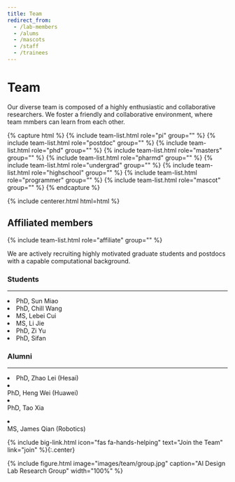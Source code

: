 ```yaml
---
title: Team
redirect_from:
  - /lab-members
  - /alums
  - /mascots
  - /staff
  - /trainees
---
```


# <i class="fas fa-users"></i>Team

Our diverse team is composed of a highly enthusiastic and collaborative researchers. We foster a friendly and collaborative environment, where team mmbers can learn from each other.

{% capture html %}
{% include team-list.html role="pi" group="" %}
{% include team-list.html role="postdoc" group="" %}
{% include team-list.html role="phd" group="" %}
{% include team-list.html role="masters" group="" %}
{% include team-list.html role="pharmd" group="" %}
{% include team-list.html role="undergrad" group="" %}
{% include team-list.html role="highschool" group="" %}
{% include team-list.html role="programmer" group="" %}
{% include team-list.html role="mascot" group="" %}
{% endcapture %}

{% include centerer.html html=html %}

<!-- section break -->

## Affiliated members

{% include team-list.html role="affiliate" group="" %}

<!-- section break -->

We are actively recruiting highly motivated graduate students and postdocs with a capable computational background. 

<h3>Students</h3>
<hr>
<li> PhD, Sun Miao
<li> PhD, Chill Wang
<li> MS, Lebei Cui
<li> MS, Li Jie
<li> PhD, Zi Yu
<li> PhD, Sifan
<p></p>

<h3>Alumni</h3>
<hr>
<li>PhD, Zhao Lei (Hesai)
<li></li>PhD, Heng Wei (Huawei)
<li></li>PhD, Tao Xia
<p></p>
<li></li>MS, James Qian (Robotics)



{%
  include big-link.html
  icon="fas fa-hands-helping"
  text="Join the Team"
  link="join"
%}{:.center}

<!-- section break -->

{%
  include figure.html
  image="images/team/group.jpg"
  caption="AI Design Lab Research Group"
  width="100%" 
%}

